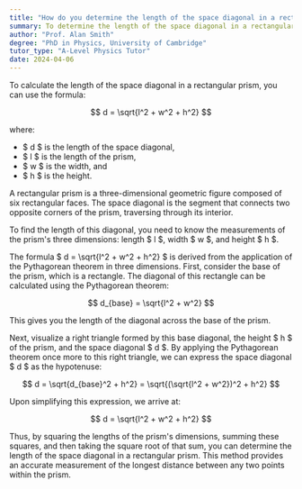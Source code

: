 ```yaml
---
title: "How do you determine the length of the space diagonal in a rectangular prism?"
summary: To determine the length of the space diagonal in a rectangular prism, use the formula $ \sqrt{l^2 + w^2 + h^2} $.
author: "Prof. Alan Smith"
degree: "PhD in Physics, University of Cambridge"
tutor_type: "A-Level Physics Tutor"
date: 2024-04-06
---
```


To calculate the length of the space diagonal in a rectangular prism, you can use the formula:

$$
d = \sqrt{l^2 + w^2 + h^2}
$$

where:
- $ d $ is the length of the space diagonal,
- $ l $ is the length of the prism,
- $ w $ is the width, and
- $ h $ is the height.

A rectangular prism is a three-dimensional geometric figure composed of six rectangular faces. The space diagonal is the segment that connects two opposite corners of the prism, traversing through its interior.

To find the length of this diagonal, you need to know the measurements of the prism's three dimensions: length $ l $, width $ w $, and height $ h $.

The formula $ d = \sqrt{l^2 + w^2 + h^2} $ is derived from the application of the Pythagorean theorem in three dimensions. First, consider the base of the prism, which is a rectangle. The diagonal of this rectangle can be calculated using the Pythagorean theorem:

$$
d_{base} = \sqrt{l^2 + w^2}
$$

This gives you the length of the diagonal across the base of the prism.

Next, visualize a right triangle formed by this base diagonal, the height $ h $ of the prism, and the space diagonal $ d $. By applying the Pythagorean theorem once more to this right triangle, we can express the space diagonal $ d $ as the hypotenuse:

$$
d = \sqrt{d_{base}^2 + h^2} = \sqrt{(\sqrt{l^2 + w^2})^2 + h^2}
$$

Upon simplifying this expression, we arrive at:

$$
d = \sqrt{l^2 + w^2 + h^2}
$$

Thus, by squaring the lengths of the prism's dimensions, summing these squares, and then taking the square root of that sum, you can determine the length of the space diagonal in a rectangular prism. This method provides an accurate measurement of the longest distance between any two points within the prism.
    
